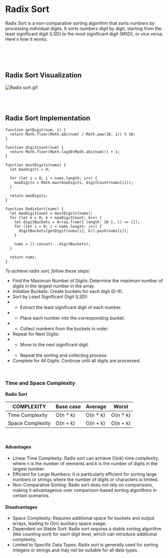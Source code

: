# **Radix Sort**

<p>
Radix Sort is a non-comparative sorting algorithm that sorts numbers by processing individual digits. It sorts numbers digit by digit, starting from the least significant digit (LSD) to the most significant digit (MSD), or vice versa. Here's how it works:
</p>

<br/>
<br/>
<br/>

## Radix Sort Visualization

![Radix sort gif](../public/gifs/radix-sort.gif)

<br/>
<br/>

## Radix Sort Implementation

```
function getDigit(num, i) {
  return Math.floor(Math.abs(num) / Math.pow(10, i)) % 10;
}

function digitCount(num) {
  return Math.floor(Math.log10(Math.abs(num))) + 1;
}

function mostDigits(nums) {
  let maxDigits = 0;

  for (let i = 0; i < nums.length; i++) {
    maxDigits = Math.max(maxDigits, digitCount(nums[i]));
  }

  return maxDigits;
}

function RadixSort(nums) {
  let maxDigitCount = mostDigits(nums);
  for (let k = 0; k < maxDigitCount; k++) {
    let digitBuckets = Array.from({ length: 10 }, () => []);
    for (let i = 0; i < nums.length; i++) {
      digitBuckets[getDigit(nums[i], k)].push(nums[i]);
    }

    nums = [].concat(...digitBuckets);
  }

  return nums;
}
```

_To achieve radix sort, follow these steps:_

- Find the Maximum Number of Digits: Determine the maximum number of digits in the largest number in the array.
- Initialize Buckets: Create buckets for each digit (0-9).
- Sort by Least Significant Digit (LSD):
- - Extract the least significant digit of each number.
- - Place each number into the corresponding bucket.
- - Collect numbers from the buckets in order.
- Repeat for Next Digits:
- - Move to the next significant digit.
- - Repeat the sorting and collecting process.
- Complete for All Digits: Continue until all digits are processed.

<br />

### Time and Space Complexity

**Radix Sort**

| COMPLEXITY       | Base case | Average   | Worst     |
| ---------------- | --------- | --------- | --------- |
| Time Complexity  | O(n \* k) | O(n \* k) | O(n \* k) |
| Space Complexity | O(n + k)  | O(n + k)  | O(n + k)  |

<br />

#### Advantages

- Linear Time Complexity: Radix sort can achieve O(nk) time complexity, where n is the number of elements and k is the number of digits in the largest number.
- Efficient for Large Numbers: It is particularly efficient for sorting large numbers or strings where the number of digits or characters is limited.
- Non-Comparative Sorting: Radix sort does not rely on comparisons, making it advantageous over comparison-based sorting algorithms in certain scenarios.

#### Disadvantages

- Space Complexity: Requires additional space for buckets and output arrays, leading to O(n) auxiliary space usage.
- Dependent on Stable Sort: Radix sort requires a stable sorting algorithm (like counting sort) for each digit level, which can introduce additional complexity.
- Limited to Specific Data Types: Radix sort is generally used for sorting integers or strings and may not be suitable for all data types.
